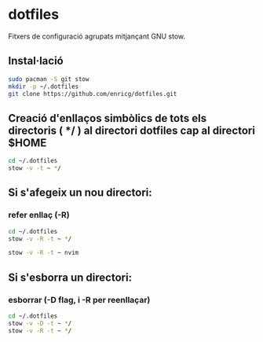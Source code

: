 # dotfiles
Fitxers de configuració agrupats mitjançant GNU stow.

## Instal·lació

```BASH
sudo pacman -S git stow
mkdir -p ~/.dotfiles
git clone https://github.com/enricg/dotfiles.git

```
## Creació d'enllaços simbòlics de tots els directoris ( */ ) al directori dotfiles cap al directori $HOME

```BASH
cd ~/.dotfiles
stow -v -t ~ */

```

## Si s'afegeix un nou directori:
### refer enllaç (-R)

```BASH
cd ~/.dotfiles
stow -v -R -t ~ */

stow -v -R -t ~ nvim
```
## Si s'esborra un directori:
### esborrar (-D flag, i -R per reenllaçar)

```BASH
cd ~/.dotfiles
stow -v -D -t ~ */
stow -v -R -t ~ */
```
